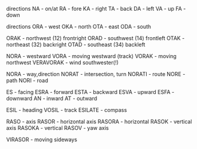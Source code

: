 directions
NA - on/at
RA - fore
KA - right
TA - back
DA - left
VA - up
FA - down

directions
ORA - west
OKA - north
OTA - east
ODA - south

ORAK - northwest (12) frontright
ORAD - southwest (14) frontleft
OTAK - northeast (32) backright
OTAD - southeast (34) backleft

NORA - westward
VORA - moving westward (track)
VORAK - moving northwest
VERAVORAK - wind southwester(!)

NORA - way,direction
NORAT - intersection, turn
NORATI - route
NORE - path
NORI - road

ES - facing
ESRA - forward
ESTA - backward
ESVA - upward
ESFA - downward
AN - inward
AT - outward

ESIL - heading
VOSIL - track
ESILATE - compass


RASO - axis
RASOR - horizontal axis
RASORA - horizontal
RASOK - vertical axis
RASOKA - vertical
RASOV - yaw axis

VIRASOR - moving sideways